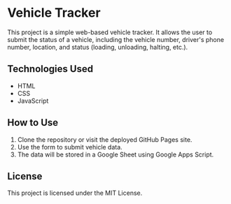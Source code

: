 # Vehicle Tracker

This project is a simple web-based vehicle tracker. It allows the user to submit the status of a vehicle, including the vehicle number, driver's phone number, location, and status (loading, unloading, halting, etc.).

## Technologies Used
- HTML
- CSS
- JavaScript

## How to Use
1. Clone the repository or visit the deployed GitHub Pages site.
2. Use the form to submit vehicle data.
3. The data will be stored in a Google Sheet using Google Apps Script.

## License
This project is licensed under the MIT License.
